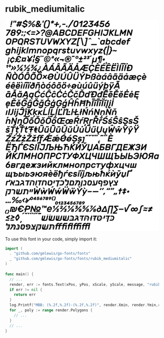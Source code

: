 # rubik_mediumitalic

![rubik_mediumitalic](rubik_mediumitalic.png)

To use this font in your code, simply import it:

```go
import (
  . "github.com/gmlewis/go-fonts/fonts"
  _ "github.com/gmlewis/go-fonts/fonts/rubik_mediumitalic"
)

func main() {
  // ...
  render, err := fonts.Text(xPos, yPos, xScale, yScale, message, "rubik_mediumitalic")
  if err != nil {
    return err
  }
  log.Printf("MBB: (%.2f,%.2f)-(%.2f,%.2f)", render.Xmin, render.Ymin,render.Xmax, render.Ymax)
  for _, poly := range render.Polygons {
    // ...
  }
  // ...
}
```
